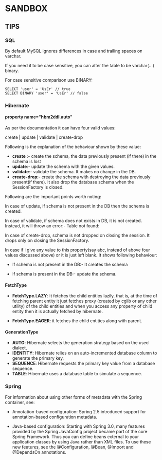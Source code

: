 # SANDBOX

## TIPS
### SQL
By default MySQL ignores differences in case and trailing spaces on varchar.

If you need it to be case sensitive, you can alter the table to be varchar(...) binary.

For case sensitive comparison use BINARY:
```$xslt
SELECT 'user' = 'UsEr' // true
SELECT BINARY 'user' = 'UsEr' // false
```


### Hibernate
####  property name="hbm2ddl.auto"
As per the documentation it can have four valid values:

create | update | validate | create-drop

Following is the explanation of the behaviour shown by these value:

- **create** :- create the schema, the data previously present (if there) in the schema is lost
- **update**:- update the schema with the given values.
- **validate**:- validate the schema. It makes no change in the DB.
- **create-drop**:- create the schema with destroying the data previously present(if there). It also drop the database schema when the SessionFactory is closed.

Following are the important points worth noting:

In case of update, if schema is not present in the DB then the schema is created.

In case of validate, if schema does not exists in DB, it is not created. Instead, it will throw an error:- Table not found:<table name>

In case of create-drop, schema is not dropped on closing the session. It drops only on closing the SessionFactory.

In case if i give any value to this property(say abc, instead of above four values discussed above) or it is just left blank. It shows following behaviour:

- If schema is not present in the DB:- It creates the schema

- If schema is present in the DB:- update the schema.


#### FetchType
- **FetchType.LAZY**: It fetches the child entities lazily, that is, at the time of fetching parent entity it just fetches proxy (created by cglib or any other utility) of the child entities and when you access any property of child entity then it is actually fetched by hibernate.

- **FetchType.EAGER**: it fetches the child entities along with parent.
#### GenerationType
- **AUTO**: Hibernate selects the generation strategy based on the used dialect,
- **IDENTITY**: Hibernate relies on an auto-incremented database column to generate the primary key,
- **SEQUENCE**: Hibernate requests the primary key value from a database sequence.
- **TABLE**: Hibernate uses a database table to simulate a sequence.


### Spring
For information about using other forms of metadata with the Spring container, see:

- Annotation-based configuration: Spring 2.5 introduced support for annotation-based configuration metadata.

- Java-based configuration: Starting with Spring 3.0, many features provided by the Spring JavaConfig project became part of the core Spring Framework.
 Thus you can define beans external to your application classes by using Java rather than XML files. To use these new features, see the @Configuration, @Bean, @Import and @DependsOn annotations.